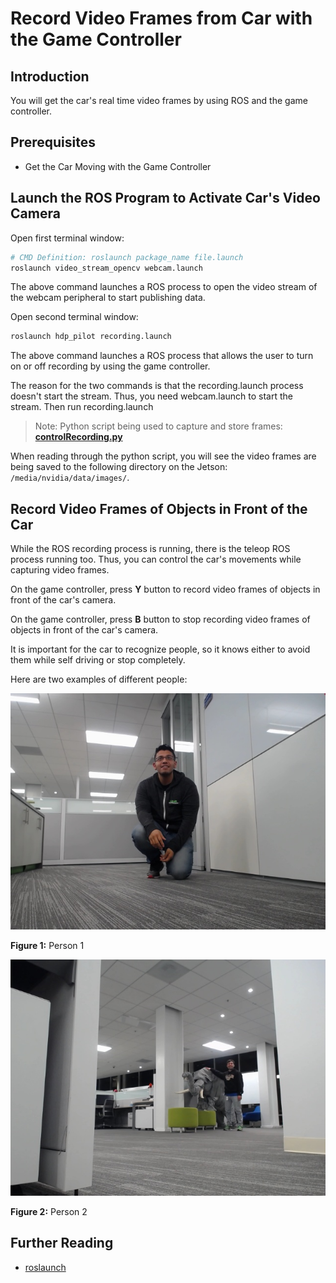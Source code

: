 # Record Video Frames from Car with the Game Controller

## Introduction

You will get the car's real time video frames by using ROS and the game controller.

## Prerequisites

- Get the Car Moving with the Game Controller

## Launch the ROS Program to Activate Car's Video Camera

Open first terminal window:

~~~bash
# CMD Definition: roslaunch package_name file.launch
roslaunch video_stream_opencv webcam.launch
~~~

The above command launches a ROS process to open the video stream of the webcam peripheral to start publishing data.

Open second terminal window:

~~~bash
roslaunch hdp_pilot recording.launch
~~~

The above command launches a ROS process that allows the user to turn on or off recording by using the game controller.

The reason for the two commands is that the recording.launch process doesn't start the stream. Thus, you need webcam.launch to start the stream. Then run recording.launch

> Note: Python script being used to capture and store frames: **[controlRecording.py](https://gitlab.com/saumitra_bg/hdp-pilot/blob/master/hdp_pilot/scripts/controlRecording.py)**

When reading through the python script, you will see the video frames are being saved to the following directory on the Jetson: `/media/nvidia/data/images/`.

## Record Video Frames of Objects in Front of the Car

While the ROS recording process is running, there is the teleop ROS process running too. Thus, you can control the car's movements while capturing video frames.

On the game controller, press **Y** button to record video frames of objects in front of the car's camera.

On the game controller, press **B** button to stop recording video frames of objects in front of the car's camera.

It is important for the car to recognize people, so it knows either to avoid them while self driving or stop completely.

Here are two examples of different people:

![video-frame-christian.jpeg](../images/video-frame-christian.jpeg)

**Figure 1:** Person 1

![video-frame-james.jpeg](../images/video-frame-james.jpeg)

**Figure 2:** Person 2

## Further Reading

- [roslaunch](http://wiki.ros.org/roslaunch)
